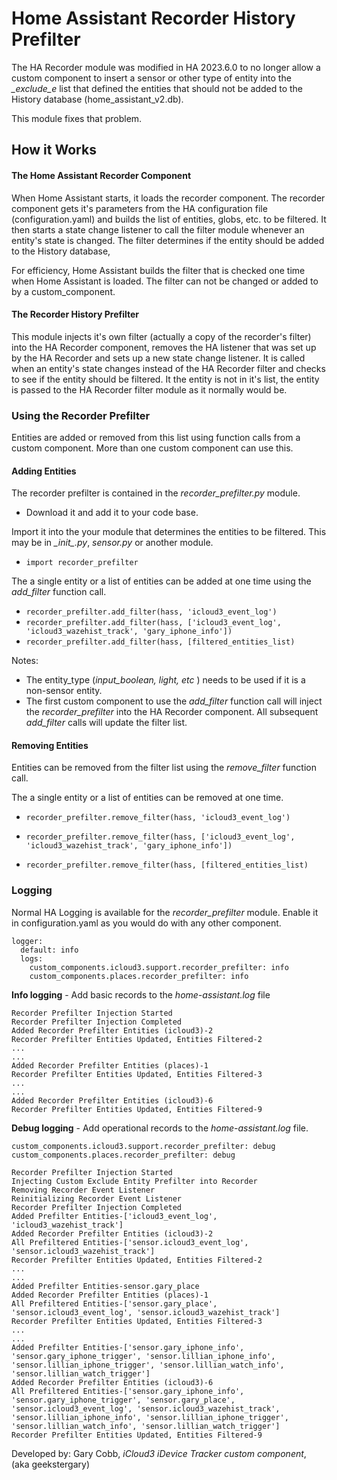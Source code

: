 # Home Assistant Recorder History Prefilter

The HA Recorder module was modified in HA 2023.6.0 to no longer allow a custom component to insert a sensor or other type of entity into the *_exclude_e* list that defined the entities that should not be added to the History database (home_assistant_v2.db).

This module fixes that problem. 



## How it Works

#### The Home Assistant Recorder Component

When Home Assistant starts, it loads the recorder component. The recorder component gets it's parameters from the HA configuration file (configuration.yaml) and builds the list of entities, globs, etc. to be filtered. It then starts a state change listener to call the filter module whenever an entity's state is changed. The filter determines if the entity should be added to the History database,

For efficiency, Home Assistant builds the filter that is checked one time when Home Assistant is loaded. The filter can not be changed or added to by a custom_component.

#### The Recorder History Prefilter

This module injects it's own filter (actually a copy of the recorder's filter) into the HA Recorder component, removes the HA listener that was set up by the HA Recorder and sets up a new state change listener. It is called when an entity's state changes instead of the HA Recorder filter and checks to see if the entity should be filtered. It the entity is not in it's list, the entity is passed to the HA Recorder filter module as it normally would be.



### Using the Recorder Prefilter

Entities are added or removed from this list using function calls from a custom component. More than one custom component can use this.

#### Adding Entities

The recorder prefilter is contained in the *recorder_prefilter.py* module. 

- Download it and add it to your code base.

Import it into the your module that determines the entities to be filtered. This may be in  *\__init__.py*, *sensor.py* or another module.

- `import recorder_prefilter`

The a single entity or a list of entities can be added at one time using the *add_filter* function call.

- `recorder_prefilter.add_filter(hass, 'icloud3_event_log')`
- `recorder_prefilter.add_filter(hass, ['icloud3_event_log', 'icloud3_wazehist_track', 'gary_iphone_info'])`
- `recorder_prefilter.add_filter(hass, [filtered_entities_list)`

Notes: 

- The entity_type (*input_boolean, light, etc* ) needs to be used if it is a non-sensor entity. 
- The first custom component to use the *add_filter* function call will inject the *recorder_prefilter* into the HA Recorder component. All subsequent *add_filter* calls will update the filter list.

#### Removing Entities

Entities can be removed from the filter list using the *remove_filter* function call.

The a single entity or a list of entities can be removed at one time.

- `recorder_prefilter.remove_filter(hass, 'icloud3_event_log')`

- `recorder_prefilter.remove_filter(hass, ['icloud3_event_log', 'icloud3_wazehist_track', 'gary_iphone_info'])`

- `recorder_prefilter.remove_filter(hass, [filtered_entities_list)`

  

### Logging

Normal HA Logging is available for the *recorder_prefilter* module. Enable it in configuration.yaml as you would do with any other component.

    logger:
      default: info
      logs:
        custom_components.icloud3.support.recorder_prefilter: info
        custom_components.places.recorder_prefilter: info

**Info logging** - Add basic records to the *home-assistant.log* file

```Recorder Prefilter Injection Started
Recorder Prefilter Injection Started
Recorder Prefilter Injection Completed
Added Recorder Prefilter Entities (icloud3)-2
Recorder Prefilter Entities Updated, Entities Filtered-2
...
...
Added Recorder Prefilter Entities (places)-1
Recorder Prefilter Entities Updated, Entities Filtered-3
...
...
Added Recorder Prefilter Entities (icloud3)-6
Recorder Prefilter Entities Updated, Entities Filtered-9
```



**Debug logging** - Add operational records to the *home-assistant.log* file.

    custom_components.icloud3.support.recorder_prefilter: debug
    custom_components.places.recorder_prefilter: debug

```Recorder Prefilter Injection Started
Recorder Prefilter Injection Started
Injecting Custom Exclude Entity Prefilter into Recorder
Removing Recorder Event Listener
Reinitializing Recorder Event Listener
Recorder Prefilter Injection Completed
Added Prefilter Entities-['icloud3_event_log', 'icloud3_wazehist_track']
Added Recorder Prefilter Entities (icloud3)-2
All Prefiltered Entities-['sensor.icloud3_event_log', 'sensor.icloud3_wazehist_track']
Recorder Prefilter Entities Updated, Entities Filtered-2
...
...
Added Prefilter Entities-sensor.gary_place
Added Recorder Prefilter Entities (places)-1
All Prefiltered Entities-['sensor.gary_place', 'sensor.icloud3_event_log', 'sensor.icloud3_wazehist_track']
Recorder Prefilter Entities Updated, Entities Filtered-3
...
...
Added Prefilter Entities-['sensor.gary_iphone_info', 'sensor.gary_iphone_trigger', 'sensor.lillian_iphone_info', 'sensor.lillian_iphone_trigger', 'sensor.lillian_watch_info', 'sensor.lillian_watch_trigger']
Added Recorder Prefilter Entities (icloud3)-6
All Prefiltered Entities-['sensor.gary_iphone_info', 'sensor.gary_iphone_trigger', 'sensor.gary_place', 'sensor.icloud3_event_log', 'sensor.icloud3_wazehist_track', 'sensor.lillian_iphone_info', 'sensor.lillian_iphone_trigger', 'sensor.lillian_watch_info', 'sensor.lillian_watch_trigger']
Recorder Prefilter Entities Updated, Entities Filtered-9

```



Developed by:  Gary Cobb, *iCloud3 iDevice Tracker custom component*, (aka geekstergary)